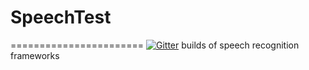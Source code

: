 # SpeechTest
=======================
[![Gitter](https://badges.gitter.im/Join%20Chat.svg)](https://gitter.im/YetAnotherMinion/SpeechTest?utm_source=badge&utm_medium=badge&utm_campaign=pr-badge)
builds of speech recognition frameworks
